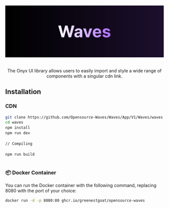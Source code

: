 <p align="center">
<img alt="Logo Banner" src="https://github.com/Opensource-Waves/Waves/blob/10a9fc4d7c79e59a58affe9e13a1eff544608337/github-logo/Frame%205.svg?sanitize=true"/>
<br/>
<br/>

<!--<div align="center"><a href='https://ko-fi.com/brick_wall' target='_blank'><img height='30' style='border:0px;height:41px;' src='https://az743702.vo.msecnd.net/cdn/kofi3.png?v=0' border='0' margin-top="10px" alt='Buy Me a Coffee at ko-fi.com'/></a></div>-->
<div align="center">The Onyx UI library allows users to easily import and style a wide range of components with a singular cdn link.</div>

## Installation

### CDN

```bash
git clone https://github.com/Opensource-Waves/Waves/App/V1/Waves/waves.git
cd waves
npm install
npm run dev

// Compiling

npm run build
```

#

### 📦 Docker Container

You can run the Docker container with the following command, replacing 8080 with the port of your choice:

```bash
docker run -d -p 8080:80 ghcr.io/greenestgoat/opensource-waves
```

#
